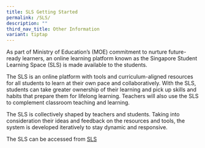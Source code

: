 ```yaml
---
title: SLS Getting Started
permalink: /SLS/
description: ""
third_nav_title: Other Information
variant: tiptap
---
```

<p>As part of Ministry of Education’s (MOE) commitment to nurture future-ready learners, an online learning platform known as the Singapore Student Learning Space (SLS) is made available to the students.</p><p>The SLS is an online platform with tools and curriculum-aligned resources for all students to learn at their own pace and collaboratively. With the SLS, students can take greater ownership of their learning and pick up skills and habits that prepare them for lifelong learning. Teachers will also use the SLS to complement classroom teaching and learning.</p><p>The SLS is collectively shaped by teachers and students. Taking into consideration their ideas and feedback on the resources and tools, the system is developed iteratively to stay dynamic and responsive.</p><p>The SLS can be accessed from <a href="https://vle.learning.moe.edu.sg/" rel="noopener noreferrer nofollow" target="_blank">SLS</a></p>